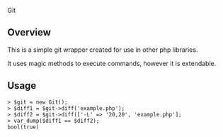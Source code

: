 Git

## Overview
This is a simple git wrapper created for use in other php libraries.

It uses magic methods to execute commands, however it is extendable.

## Usage
```
> $git = new Git();
> $diff1 = $git->diff('example.php');
> $diff2 = $git->diff(['-L' => '20,20', 'example.php'];
> var_dump($diff1 == $diff2);
bool(true)
```
